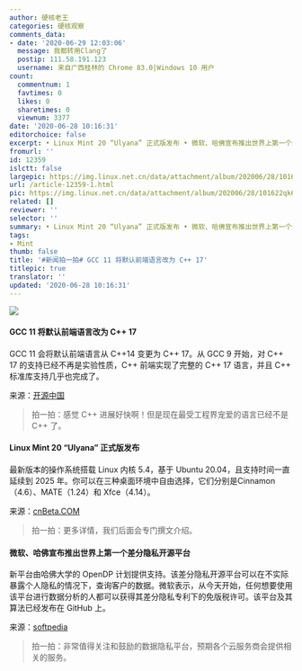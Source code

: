 ```yaml
---
author: 硬核老王
categories: 硬核观察
comments_data:
- date: '2020-06-29 12:03:06'
  message: 我都转用Clang了
  postip: 111.58.191.123
  username: 来自广西桂林的 Chrome 83.0|Windows 10 用户
count:
  commentnum: 1
  favtimes: 0
  likes: 0
  sharetimes: 0
  viewnum: 3377
date: '2020-06-28 10:16:31'
editorchoice: false
excerpt: • Linux Mint 20 “Ulyana” 正式版发布 • 微软、哈佛宣布推出世界上第一个差分隐私开源平台
fromurl: ''
id: 12359
islctt: false
largepic: https://img.linux.net.cn/data/attachment/album/202006/28/101622qk6dn2j2we4dfdjk.jpg
url: /article-12359-1.html
pic: https://img.linux.net.cn/data/attachment/album/202006/28/101622qk6dn2j2we4dfdjk.jpg.thumb.jpg
related: []
reviewer: ''
selector: ''
summary: • Linux Mint 20 “Ulyana” 正式版发布 • 微软、哈佛宣布推出世界上第一个差分隐私开源平台
tags:
- Mint
thumb: false
title: '#新闻拍一拍# GCC 11 将默认前端语言改为 C++ 17'
titlepic: true
translator: ''
updated: '2020-06-28 10:16:31'
---
```


![](/data/attachment/album/202006/28/101622qk6dn2j2we4dfdjk.jpg)


#### GCC 11 将默认前端语言改为 C++ 17


GCC 11 会将默认前端语言从 C++14 变更为 C++ 17。从 GCC 9 开始，对 C++ 17 的支持已经不再是实验性质，C++ 前端实现了完整的 C++ 17 语言，并且 C++ 标准库支持几乎也完成了。


来源：[开源中国](https://www.oschina.net/news/116763/gcc-11-cpp-17-default)



> 
> 拍一拍：感觉 C++ 进展好快啊！但是现在最受工程界宠爱的语言已经不是 C++ 了。
> 
> 
> 


#### Linux Mint 20 “Ulyana” 正式版发布


最新版本的操作系统搭载 Linux 内核 5.4，基于 Ubuntu 20.04，且支持时间一直延续到 2025 年。你可以在三种桌面环境中自由选择，它们分别是Cinnamon（4.6）、MATE（1.24）和 Xfce（4.14）。


来源：[cnBeta.COM](https://www.cnbeta.com/articles/tech/996313.htm)



> 
> 拍一拍：更多详情，我们后面会专门撰文介绍。
> 
> 
> 


#### 微软、哈佛宣布推出世界上第一个差分隐私开源平台


新平台由哈佛大学的 OpenDP 计划提供支持。该差分隐私开源平台可以在不实际暴露个人隐私的情况下，查询客户的数据。微软表示，从今天开始，任何想要使用该平台进行数据分析的人都可以获得其差分隐私专利下的免版税许可。该平台及其算法已经发布在 GitHub 上。


来源：[softpedia](https://news.softpedia.com/news/microsoft-harvard-announce-differential-privacy-open-source-platform-530360.shtml)



> 
> 拍一拍：非常值得关注和鼓励的数据隐私平台，预期各个云服务商会提供相关的服务。
> 
> 
>